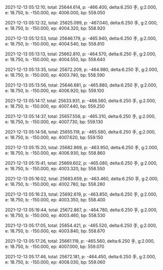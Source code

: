 2021-12-13 05:12:10, total: 25644.614, p: -466.400, delta:6.250 手, g:2.000, e: 18.750, b: -150.000, ep: 4006.000, bp: 559.050

2021-12-13 05:12:32, total: 25625.099, p: -467.040, delta:6.250 手, g:2.000, e: 18.750, b: -150.000, ep: 4004.320, bp: 558.920

2021-12-13 05:12:53, total: 25646.179, p: -465.940, delta:6.250 手, g:2.000, e: 18.750, b: -150.000, ep: 4004.540, bp: 558.810

2021-12-13 05:13:13, total: 25662.810, p: -464.570, delta:6.250 手, g:2.000, e: 18.750, b: -150.000, ep: 4004.550, bp: 558.640

2021-12-13 05:13:35, total: 25672.209, p: -464.980, delta:6.250 手, g:2.000, e: 18.750, b: -150.000, ep: 4003.740, bp: 558.590

2021-12-13 05:13:56, total: 25646.681, p: -465.880, delta:6.250 手, g:2.000, e: 18.750, b: -150.000, ep: 4006.920, bp: 559.100

2021-12-13 05:14:17, total: 25633.931, p: -466.560, delta:6.250 手, g:2.000, e: 18.750, b: -150.000, ep: 4007.440, bp: 559.250

2021-12-13 05:14:37, total: 25657.556, p: -465.310, delta:6.250 手, g:2.000, e: 18.750, b: -150.000, ep: 4007.730, bp: 559.130

2021-12-13 05:14:58, total: 25655.119, p: -465.580, delta:6.250 手, g:2.000, e: 18.750, b: -150.000, ep: 4007.620, bp: 559.150

2021-12-13 05:15:20, total: 25682.869, p: -463.950, delta:6.250 手, g:2.000, e: 18.750, b: -150.000, ep: 4006.930, bp: 558.860

2021-12-13 05:15:41, total: 25669.602, p: -465.080, delta:6.250 手, g:2.000, e: 18.750, b: -150.000, ep: 4003.320, bp: 558.550

2021-12-13 05:16:02, total: 25683.659, p: -463.460, delta:6.250 手, g:2.000, e: 18.750, b: -150.000, ep: 4002.780, bp: 558.280

2021-12-13 05:16:23, total: 25692.619, p: -463.850, delta:6.250 手, g:2.000, e: 18.750, b: -150.000, ep: 4003.350, bp: 558.400

2021-12-13 05:16:44, total: 25672.867, p: -464.780, delta:6.250 手, g:2.000, e: 18.750, b: -150.000, ep: 4003.460, bp: 558.530

2021-12-13 05:17:05, total: 25654.421, p: -465.520, delta:6.250 手, g:2.000, e: 18.750, b: -150.000, ep: 4003.840, bp: 558.670

2021-12-13 05:17:26, total: 25661.119, p: -465.560, delta:6.250 手, g:2.000, e: 18.750, b: -150.000, ep: 4007.000, bp: 559.070

2021-12-13 05:17:46, total: 25672.181, p: -464.450, delta:6.250 手, g:2.000, e: 18.750, b: -150.000, ep: 4008.030, bp: 559.060